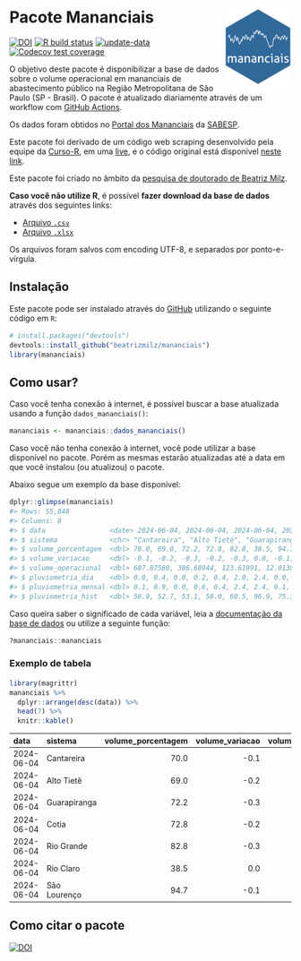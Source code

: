 
<!-- README.md is generated from README.Rmd. Please edit that file -->

# Pacote Mananciais <img src="man/figures/hexlogo.png" align="right" width = "120px"/>

<!-- badges: start -->

[![DOI](https://zenodo.org/badge/DOI/10.5281/zenodo.4733056.svg)](https://doi.org/10.5281/zenodo.4733056)
[![R build
status](https://github.com/beatrizmilz/mananciais/workflows/R-CMD-check/badge.svg)](https://github.com/beatrizmilz/mananciais/actions)
[![update-data](https://github.com/beatrizmilz/mananciais/actions/workflows/2-update_data.yaml/badge.svg)](https://github.com/beatrizmilz/mananciais/actions/workflows/2-update_data.yaml)
[![Codecov test
coverage](https://codecov.io/gh/beatrizmilz/mananciais/branch/master/graph/badge.svg)](https://codecov.io/gh/beatrizmilz/mananciais?branch=master)
<!-- badges: end -->

O objetivo deste pacote é disponibilizar a base de dados sobre o volume
operacional em mananciais de abastecimento público na Região
Metropolitana de São Paulo (SP - Brasil). O pacote é atualizado
diariamente através de um workflow com [GitHub
Actions](https://github.com/beatrizmilz/mananciais/actions).

Os dados foram obtidos no [Portal dos
Mananciais](http://mananciais.sabesp.com.br/Situacao) da
[SABESP](http://site.sabesp.com.br/site/Default.aspx).

Este pacote foi derivado de um código web scraping desenvolvido pela
equipe da [Curso-R](https://www.curso-r.com/), em uma
[live](https://youtu.be/jvZIxrMmOcQ), e o código original está
disponível [neste
link](https://github.com/curso-r/lives/blob/master/drafts/20200730_scraper_sabesp.R).

Este pacote foi criado no âmbito da [pesquisa de doutorado de Beatriz
Milz](https://beatrizmilz.github.io/tese/).

**Caso você não utilize R**, é possível **fazer download da base de
dados** através dos seguintes links:

- [Arquivo
  `.csv`](https://github.com/beatrizmilz/mananciais/raw/master/inst/extdata/mananciais.csv)
- [Arquivo
  `.xlsx`](https://github.com/beatrizmilz/mananciais/blob/master/inst/extdata/mananciais.xlsx?raw=true)

Os arquivos foram salvos com encoding UTF-8, e separados por
ponto-e-vírgula.

## Instalação

Este pacote pode ser instalado através do [GitHub](https://github.com/)
utilizando o seguinte código em `R`:

``` r
# install.packages("devtools")
devtools::install_github("beatrizmilz/mananciais")
library(mananciais)
```

## Como usar?

Caso você tenha conexão à internet, é possível buscar a base atualizada
usando a função `dados_mananciais()`:

``` r
mananciais <- mananciais::dados_mananciais() 
```

Caso você não tenha conexão à internet, você pode utilizar a base
disponível no pacote. Porém as mesmas estarão atualizadas até a data em
que você instalou (ou atualizou) o pacote.

Abaixo segue um exemplo da base disponível:

``` r
dplyr::glimpse(mananciais)
#> Rows: 55,848
#> Columns: 8
#> $ data                <date> 2024-06-04, 2024-06-04, 2024-06-04, 2024-06-04, 2…
#> $ sistema             <chr> "Cantareira", "Alto Tietê", "Guarapiranga", "Cotia…
#> $ volume_porcentagem  <dbl> 70.0, 69.0, 72.2, 72.8, 82.8, 38.5, 94.7, 70.1, 69…
#> $ volume_variacao     <dbl> -0.1, -0.2, -0.3, -0.2, -0.3, 0.0, -0.1, -0.1, -0.…
#> $ volume_operacional  <dbl> 687.87580, 386.68944, 123.61991, 12.01385, 92.8812…
#> $ pluviometria_dia    <dbl> 0.0, 0.4, 0.0, 0.2, 0.4, 2.0, 2.4, 0.0, 0.0, 0.0, …
#> $ pluviometria_mensal <dbl> 0.1, 0.9, 0.0, 0.6, 0.4, 2.4, 2.4, 0.1, 0.5, 0.0, …
#> $ pluviometria_hist   <dbl> 56.9, 52.7, 53.1, 58.0, 60.5, 96.9, 75.3, 56.9, 52…
```

Caso queira saber o significado de cada variável, leia a [documentação
da base de
dados](https://beatrizmilz.github.io/mananciais/reference/mananciais.html)
ou utilize a seguinte função:

``` r
?mananciais::mananciais
```

### Exemplo de tabela

``` r
library(magrittr)
mananciais %>% 
  dplyr::arrange(desc(data)) %>% 
  head(7) %>%
  knitr::kable()
```

| data       | sistema      | volume_porcentagem | volume_variacao | volume_operacional | pluviometria_dia | pluviometria_mensal | pluviometria_hist |
|:-----------|:-------------|-------------------:|----------------:|-------------------:|-----------------:|--------------------:|------------------:|
| 2024-06-04 | Cantareira   |               70.0 |            -0.1 |          687.87580 |              0.0 |                 0.1 |              56.9 |
| 2024-06-04 | Alto Tietê   |               69.0 |            -0.2 |          386.68944 |              0.4 |                 0.9 |              52.7 |
| 2024-06-04 | Guarapiranga |               72.2 |            -0.3 |          123.61991 |              0.0 |                 0.0 |              53.1 |
| 2024-06-04 | Cotia        |               72.8 |            -0.2 |           12.01385 |              0.2 |                 0.6 |              58.0 |
| 2024-06-04 | Rio Grande   |               82.8 |            -0.3 |           92.88120 |              0.4 |                 0.4 |              60.5 |
| 2024-06-04 | Rio Claro    |               38.5 |             0.0 |            5.25713 |              2.0 |                 2.4 |              96.9 |
| 2024-06-04 | São Lourenço |               94.7 |            -0.1 |           84.12258 |              2.4 |                 2.4 |              75.3 |

## Como citar o pacote

[![DOI](https://zenodo.org/badge/DOI/10.5281/zenodo.4733056.svg)](https://doi.org/10.5281/zenodo.4733056)

